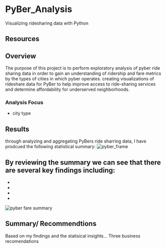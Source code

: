 # PyBer_Analysis
Visualizing ridesharing data with Python 
## Resources 


## Overview 
The purpose of this project is to perform exploratory analysis of pyber ride sharing data in order to gain an understanding of ridership and fare metrics by the types of cities in which pyber operates.
creating visualizations of rideshare data for PyBer to help improve access to ride-sharing services and determine affordability for underserved neighborhoods.

### Analysis Focus 
- city type 

## Results 
through analyzing and aggregating PyBers ride sharring data, I have prodcued the following statistical summary:
![pyber_frame](https://github.com/DonnieData/PyBer_Analysis/blob/main/analysis/pyber_summary_frame.png)

By reviewing the summary we can see that there are several key findings including: 
- 
- 
-
-
-



![pyber fare summary](https://github.com/DonnieData/PyBer_Analysis/blob/main/analysis/Pyber_fare_summary.png)


## Summary/ Recommendtions 

Based on my findings and the statisical insights...
Three business recomendations 

